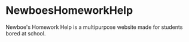 # NewboesHomeworkHelp
Newboe's Homework Help is a multipurpose website made for students bored at school.